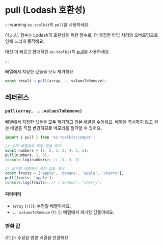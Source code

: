 # pull (Lodash 호환성)

::: warning `es-toolkit`의 `pull`을 사용하세요

이 `pull` 함수는 Lodash의 호환성을 위한 함수로, 더 복잡한 타입 처리와 오버로딩으로 인해 느리게 동작해요.

대신 더 빠르고 현대적인 `es-toolkit`의 [pull](../../array/pull.md)을 사용하세요.

:::

배열에서 지정한 값들을 모두 제거해요.

```typescript
const result = pull(array, ...valuesToRemove);
```

## 레퍼런스

### `pull(array, ...valuesToRemove)`

배열에서 지정한 값들을 모두 제거하고 원본 배열을 수정해요. 배열을 복사하지 않고 원본 배열을 직접 변경하므로 메모리를 절약할 수 있어요.

```typescript
import { pull } from 'es-toolkit/compat';

// 숫자 배열에서 특정 값들 제거
const numbers = [1, 2, 3, 2, 4, 2, 5];
pull(numbers, 2, 3);
console.log(numbers); // [1, 4, 5]

// 문자열 배열에서 특정 값들 제거
const fruits = ['apple', 'banana', 'apple', 'cherry'];
pull(fruits, 'apple');
console.log(fruits); // ['banana', 'cherry']
```

#### 파라미터

- `array` (`T[]`): 수정할 배열이에요.
- `...valuesToRemove` (`T[]`): 배열에서 제거할 값들이에요.

### 반환 값

(`T[]`): 수정된 원본 배열을 반환해요.
